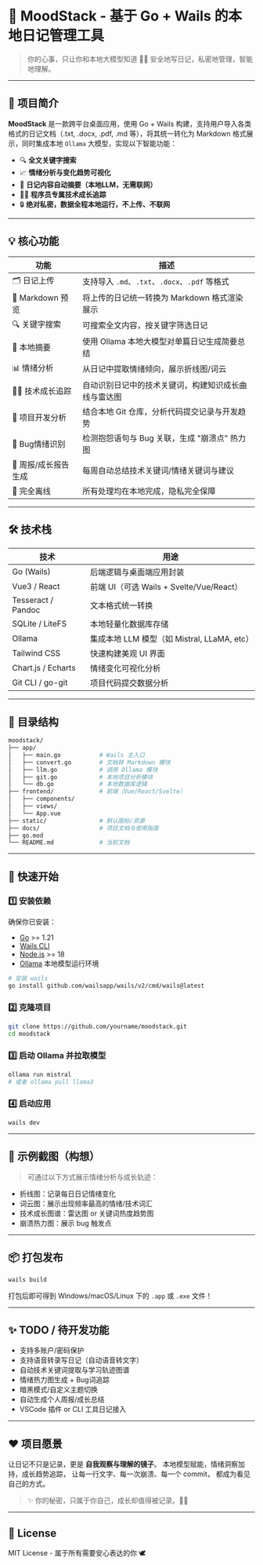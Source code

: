 # 📔 MoodStack - 基于 Go + Wails 的本地日记管理工具

> 你的心事，只让你和本地大模型知道 💬🧠
>  安全地写日记，私密地管理，智能地理解。

------

## 🧠 项目简介

**MoodStack** 是一款跨平台桌面应用，使用 Go + Wails 构建，支持用户导入各类格式的日记文档（.txt, .docx, .pdf, .md 等），将其统一转化为 Markdown 格式展示，同时集成本地 `Ollama` 大模型，实现以下智能功能：

- 🔍 **全文关键字搜索**
- 📈 **情绪分析与变化趋势可视化**
- 🧾 **日记内容自动摘要（本地LLM，无需联网）**
- 🧑‍💻 **程序员专属技术成长追踪**
- 🔒 **绝对私密，数据全程本地运行，不上传、不联网**

------

## 💡 核心功能

| 功能                | 描述                                                 |
| ------------------- | ---------------------------------------------------- |
| 🗂️ 日记上传          | 支持导入 `.md`、`.txt`、`.docx`、`.pdf` 等格式       |
| 📝 Markdown 预览     | 将上传的日记统一转换为 Markdown 格式渲染展示         |
| 🔍 关键字搜索        | 可搜索全文内容，按关键字筛选日记                     |
| 💬 本地摘要          | 使用 Ollama 本地大模型对单篇日记生成简要总结         |
| 📊 情绪分析          | 从日记中提取情绪倾向，展示折线图/词云                |
| 🧑‍💻 技术成长追踪     | 自动识别日记中的技术关键词，构建知识成长曲线与雷达图 |
| 📁 项目开发分析      | 结合本地 Git 仓库，分析代码提交记录与开发趋势        |
| 😤 Bug情绪识别       | 检测抱怨语句与 Bug 关联，生成 "崩溃点" 热力图        |
| 🧾 周报/成长报告生成 | 每周自动总结技术关键词/情绪关键词与建议              |
| 🔐 完全离线          | 所有处理均在本地完成，隐私完全保障                   |

------

## 🛠️ 技术栈

| 技术               | 用途                                        |
| ------------------ | ------------------------------------------- |
| Go (Wails)         | 后端逻辑与桌面端应用封装                    |
| Vue3 / React       | 前端 UI（可选 Wails + Svelte/Vue/React）    |
| Tesseract / Pandoc | 文本格式统一转换                            |
| SQLite / LiteFS    | 本地轻量化数据库存储                        |
| Ollama             | 集成本地 LLM 模型（如 Mistral, LLaMA, etc） |
| Tailwind CSS       | 快速构建美观 UI 界面                        |
| Chart.js / Echarts | 情绪变化可视化分析                          |
| Git CLI / go-git   | 项目代码提交数据分析                        |

------

## 📁 目录结构

```bash
moodstack/
├── app/
│   ├── main.go           # Wails 主入口
│   ├── convert.go        # 文档转 Markdown 模块
│   ├── llm.go            # 调用 Ollama 模块
│   ├── git.go            # 本地项目分析模块
│   └── db.go             # 本地数据库逻辑
├── frontend/             # 前端（Vue/React/Svelte）
│   ├── components/
│   ├── views/
│   └── App.vue
├── static/               # 默认图标/资源
├── docs/                 # 项目文档与使用指南
├── go.mod
└── README.md             # 当前文档
```

------

## 🚀 快速开始

### 1️⃣ 安装依赖

确保你已安装：

- [Go](https://golang.org/) >= 1.21
- [Wails CLI](https://wails.io/)
- [Node.js](https://nodejs.org/) >= 18
- [Ollama](https://ollama.com/) 本地模型运行环境

```bash
# 安装 wails
go install github.com/wailsapp/wails/v2/cmd/wails@latest
```

### 2️⃣ 克隆项目

```bash
git clone https://github.com/yourname/moodstack.git
cd moodstack
```

### 3️⃣ 启动 Ollama 并拉取模型

```bash
ollama run mistral
# 或者 ollama pull llama3
```

### 4️⃣ 启动应用

```bash
wails dev
```

------

## 🧪 示例截图（构想）

> 可通过以下方式展示情绪分析与成长轨迹：

- 折线图：记录每日日记情绪变化
- 词云图：展示出现频率最高的情绪/技术词汇
- 技术成长图谱：雷达图 or 关键词热度趋势图
- 崩溃热力图：展示 bug 触发点

------

## 📦 打包发布

```bash
wails build
```

打包后即可得到 Windows/macOS/Linux 下的 `.app` 或 `.exe` 文件！

------

## ✨ TODO / 待开发功能

- 支持多账户/密码保护
- 支持语音转录写日记（自动语音转文字）
- 自动技术关键词提取与学习轨迹图谱
- 情绪热力图生成 + Bug词追踪
- 暗黑模式/自定义主题切换
- 自动生成个人周报/成长总结
- VSCode 插件 or CLI 工具日记接入

------

## ❤️ 项目愿景

让日记不只是记录，更是 **自我观察与理解的镜子**。
 本地模型赋能，情绪洞察加持，成长趋势追踪，
 让每一行文字、每一次崩溃、每一个 commit，
 都成为看见自己的方式。

> ✨ 你的秘密，只属于你自己，成长却值得被记录。🧠📓

------

## 📜 License

MIT License - 属于所有需要安心表达的你 🕊️